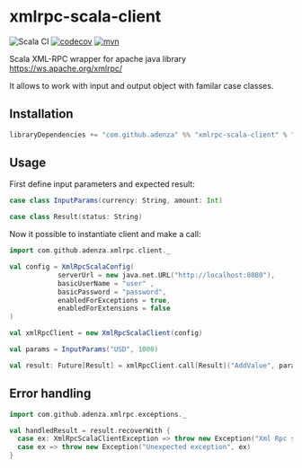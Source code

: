 # xmlrpc-scala-client

![Scala CI](https://github.com/adenza/xmlrpc-scala-client/workflows/Scala%20CI/badge.svg)
[![codecov](https://codecov.io/gh/adenza/xmlrpc-scala-client/branch/master/graph/badge.svg)](https://codecov.io/gh/adenza/xmlrpc-scala-client)
[![mvn](https://img.shields.io/badge/maven-0.1.0-blue)](https://mvnrepository.com/artifact/com.github.adenza/xmlrpc-scala-client/0.1.0)

Scala XML-RPC wrapper for apache java library https://ws.apache.org/xmlrpc/

It allows to work with input and output object with familar case classes.

## Installation

```sbt
libraryDependencies += "com.github.adenza" %% "xmlrpc-scala-client" % "0.1.0"
```

## Usage

First define input parameters and expected result:

```scala 
case class InputParams(currency: String, amount: Int)

case class Result(status: String)

```

Now it possible to instantiate client and make a call:

```scala
import com.github.adenza.xmlrpc.client._

val config = XmlRpcScalaConfig(
            serverUrl = new java.net.URL("http://localhost:8080"),
            basicUserName = "user" ,
            basicPassword = "password",
            enabledForExceptions = true,
            enabledForExtensions = false
)

val xmlRpcClient = new XmlRpcScalaClient(config)

val params = InputParams("USD", 1000)

val result: Future[Result] = xmlRpcClient.call[Result]("AddValue", params)

```

## Error handling

```scala
import com.github.adenza.xmlrpc.exceptions._

val handledResult = result.recoverWith { 
  case ex: XmlRpcScalaClientException => throw new Exception("Xml Rpc server return code " + ex.getCode)
  case ex => throw new Exception("Unexpected exception", ex)
}
```